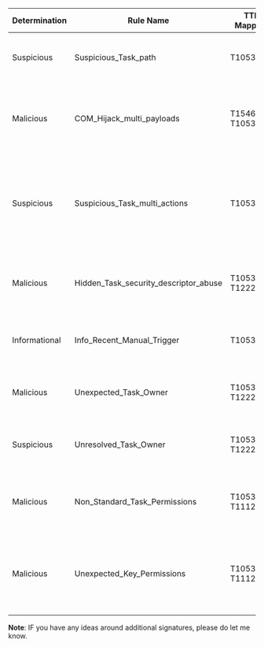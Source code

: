 | **Determination** | **Rule Name**                         | **TTP Mapping**                | **Description**                                                                                                                 | Code                                                                                                                                                                                                                                                                                                                                                                      |
|---------------|---------------------------------------|----------------------------|---------------------------------------------------------------------------------------------------------------------------------|---------------------------------------------------------------------------------------------------------------------------------------------------------------------------------------------------------------------------------------------------------------------------------------------------------------------------------------------------------------------------|
| Suspicious    | Suspicious_Task_path                  | T1053.005                  | Triggers when a scheduled task path is located in suspicious folders                                                            | <code>Register-ScheduledTask "[regmagnet]Suspicious_Task_path" -Action (New-ScheduledTaskAction -Execute "cmd.exe" -Argument "/c echo 1 > %temp%\Suspicious_Task_path.txt") -Trigger (New-ScheduledTaskTrigger -AtLogOn) </code>                                                                                                                                          |
| Malicious     | COM_Hijack_multi_payloads             | T1546.015 <br/> T1053.005  | Triggers when a scheduled task has an Action with COM-enabled handler having multiple COM payloads                              |                                                                                                                                                                                                                                                                                                                                                                           |
| Suspicious    | Suspicious_Task_multi_actions         | T1053.005                  | Triggers when a Scheduled Task has more than 1 action under Actions                                                             | <code>Register-ScheduledTask "[regmagnet]Suspicious_Task_multi_actions" -Action (New-ScheduledTaskAction -Execute "cmd.exe" -Argument "/c echo 1 > %temp%\Suspicious_Task_multi_actions_1.txt"),(New-ScheduledTaskAction -Execute "cmd.exe" -Argument "/c echo 1 > %temp%\Suspicious_Task_multi_actions_2.txt") -Trigger (New-ScheduledTaskTrigger -Once -At 3AM)<\code>  |
| Malicious     | Hidden_Task_security_descriptor_abuse | T1053.005 <br/> T1222.001  | Triggers when an SD value holding a Security Descriptor bytes for a scheduled task is missing or empty                          |                                                                                                                                                                                                                                                                                                                                                                           |
| Informational | Info_Recent_Manual_Trigger            | T1053.005                  | Triggers for Scheduled Tasks, executed without any Triggers within last 3 days                                                  |                                                                                                                                                                                                                                                                                                                                                                           |
| Malicious     | Unexpected_Task_Owner                 | T1053.005 <br/> T1222.001  | Triggers for tasks having non-default owner name (based on SD value)                                                            |                                                                                                                                                                                                                                                                                                                                                                           |
| Suspicious    | Unresolved_Task_Owner                 | T1053.005 <br/> T1222.001  | Triggers when SD permissions contain an unresolved owner sid                                                                    |                                                                                                                                                                                                                                                                                                                                                                           |
| Malicious     | Non_Standard_Task_Permissions         | T1053.005 <br/> T1112      | Triggers when key/sd value contains permissions other than ACCESS_ALLOWED                                                       |                                                                                                                                                                                                                                                                                                                                                                           |
| Malicious     | Unexpected_Key_Permissions            | T1053.005 <br/> T1112      | Triggers when a scheduled task has abused permissions like a user SID is present in Tasks\<guid> or Tree\<path> key permissions |                                                                                                                                                                                                                                                                                                                                                                           |

**Note**: IF you have any ideas around additional signatures, please do let me know. 